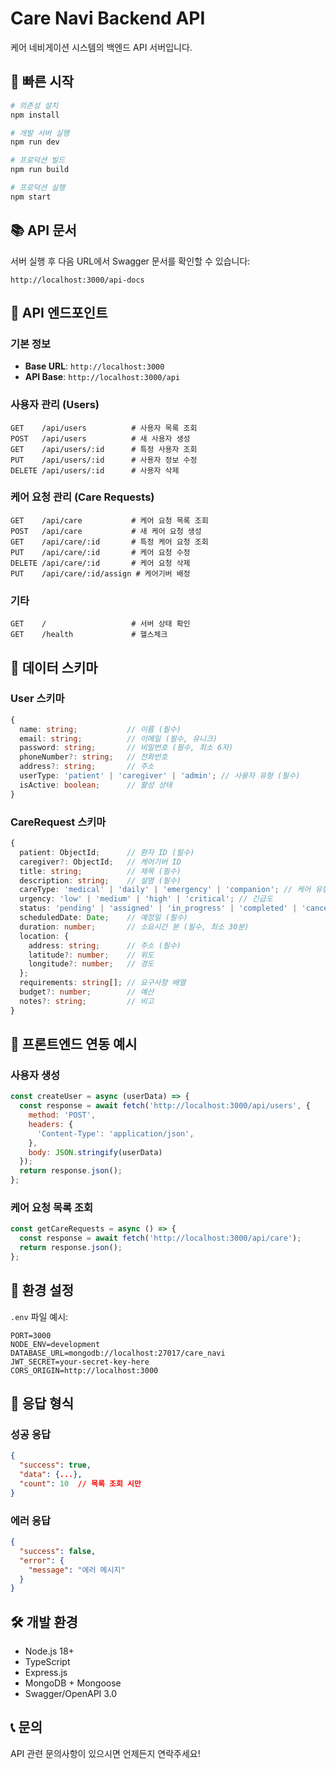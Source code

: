 # Care Navi Backend API

케어 네비게이션 시스템의 백엔드 API 서버입니다.

## 🚀 빠른 시작

```bash
# 의존성 설치
npm install

# 개발 서버 실행
npm run dev

# 프로덕션 빌드
npm run build

# 프로덕션 실행
npm start
```

## 📚 API 문서

서버 실행 후 다음 URL에서 Swagger 문서를 확인할 수 있습니다:

```
http://localhost:3000/api-docs
```

## 🔗 API 엔드포인트

### 기본 정보
- **Base URL**: `http://localhost:3000`
- **API Base**: `http://localhost:3000/api`

### 사용자 관리 (Users)
```
GET    /api/users          # 사용자 목록 조회
POST   /api/users          # 새 사용자 생성
GET    /api/users/:id      # 특정 사용자 조회
PUT    /api/users/:id      # 사용자 정보 수정
DELETE /api/users/:id      # 사용자 삭제
```

### 케어 요청 관리 (Care Requests)
```
GET    /api/care           # 케어 요청 목록 조회
POST   /api/care           # 새 케어 요청 생성
GET    /api/care/:id       # 특정 케어 요청 조회
PUT    /api/care/:id       # 케어 요청 수정
DELETE /api/care/:id       # 케어 요청 삭제
PUT    /api/care/:id/assign # 케어기버 배정
```

### 기타
```
GET    /                   # 서버 상태 확인
GET    /health             # 헬스체크
```

## 📄 데이터 스키마

### User 스키마
```typescript
{
  name: string;           // 이름 (필수)
  email: string;          // 이메일 (필수, 유니크)
  password: string;       // 비밀번호 (필수, 최소 6자)
  phoneNumber?: string;   // 전화번호
  address?: string;       // 주소
  userType: 'patient' | 'caregiver' | 'admin'; // 사용자 유형 (필수)
  isActive: boolean;      // 활성 상태
}
```

### CareRequest 스키마
```typescript
{
  patient: ObjectId;      // 환자 ID (필수)
  caregiver?: ObjectId;   // 케어기버 ID
  title: string;          // 제목 (필수)
  description: string;    // 설명 (필수)
  careType: 'medical' | 'daily' | 'emergency' | 'companion'; // 케어 유형 (필수)
  urgency: 'low' | 'medium' | 'high' | 'critical'; // 긴급도
  status: 'pending' | 'assigned' | 'in_progress' | 'completed' | 'cancelled'; // 상태
  scheduledDate: Date;    // 예정일 (필수)
  duration: number;       // 소요시간 분 (필수, 최소 30분)
  location: {
    address: string;      // 주소 (필수)
    latitude?: number;    // 위도
    longitude?: number;   // 경도
  };
  requirements: string[]; // 요구사항 배열
  budget?: number;        // 예산
  notes?: string;         // 비고
}
```

## 📱 프론트엔드 연동 예시

### 사용자 생성
```javascript
const createUser = async (userData) => {
  const response = await fetch('http://localhost:3000/api/users', {
    method: 'POST',
    headers: {
      'Content-Type': 'application/json',
    },
    body: JSON.stringify(userData)
  });
  return response.json();
};
```

### 케어 요청 목록 조회
```javascript
const getCareRequests = async () => {
  const response = await fetch('http://localhost:3000/api/care');
  return response.json();
};
```

## 🔧 환경 설정

`.env` 파일 예시:
```env
PORT=3000
NODE_ENV=development
DATABASE_URL=mongodb://localhost:27017/care_navi
JWT_SECRET=your-secret-key-here
CORS_ORIGIN=http://localhost:3000
```

## 📝 응답 형식

### 성공 응답
```json
{
  "success": true,
  "data": {...},
  "count": 10  // 목록 조회 시만
}
```

### 에러 응답
```json
{
  "success": false,
  "error": {
    "message": "에러 메시지"
  }
}
```

## 🛠 개발 환경

- Node.js 18+
- TypeScript
- Express.js
- MongoDB + Mongoose
- Swagger/OpenAPI 3.0

## 📞 문의

API 관련 문의사항이 있으시면 언제든지 연락주세요!